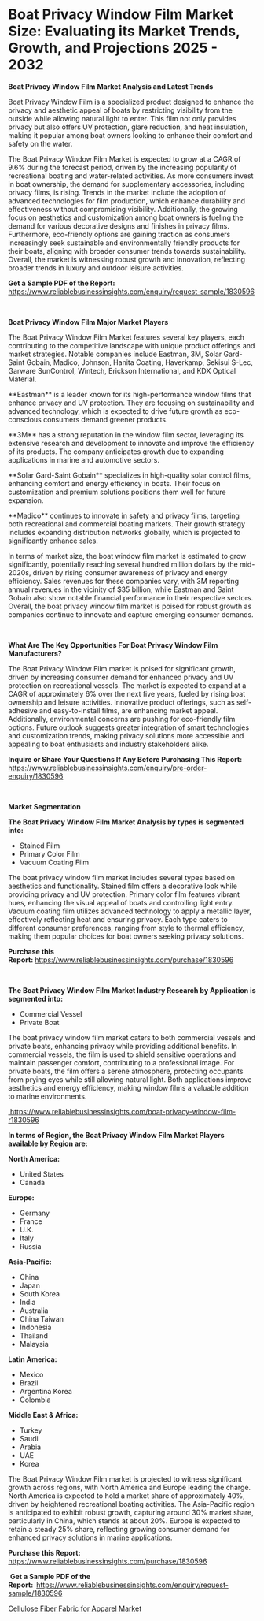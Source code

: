 <p><h1>Boat Privacy Window Film Market Size: Evaluating its Market Trends, Growth, and Projections 2025 - 2032</h1></p><p><strong>Boat Privacy Window Film Market Analysis and Latest Trends</strong></p>
<p><p>Boat Privacy Window Film is a specialized product designed to enhance the privacy and aesthetic appeal of boats by restricting visibility from the outside while allowing natural light to enter. This film not only provides privacy but also offers UV protection, glare reduction, and heat insulation, making it popular among boat owners looking to enhance their comfort and safety on the water.</p><p>The Boat Privacy Window Film Market is expected to grow at a CAGR of 9.6% during the forecast period, driven by the increasing popularity of recreational boating and water-related activities. As more consumers invest in boat ownership, the demand for supplementary accessories, including privacy films, is rising. Trends in the market include the adoption of advanced technologies for film production, which enhance durability and effectiveness without compromising visibility. Additionally, the growing focus on aesthetics and customization among boat owners is fueling the demand for various decorative designs and finishes in privacy films. Furthermore, eco-friendly options are gaining traction as consumers increasingly seek sustainable and environmentally friendly products for their boats, aligning with broader consumer trends towards sustainability. Overall, the market is witnessing robust growth and innovation, reflecting broader trends in luxury and outdoor leisure activities.</p></p>
<p><strong>Get a Sample PDF of the Report:&nbsp;</strong> <a href="https://www.reliablebusinessinsights.com/enquiry/request-sample/1830596?utm_campaign=2125&utm_medium=2&utm_source=Github&utm_content=ia&utm_term=03022025&utm_id=boat-privacy-window-film">https://www.reliablebusinessinsights.com/enquiry/request-sample/1830596</a></p>
<p>&nbsp;</p>
<p><strong>Boat Privacy Window Film Major Market Players</strong></p>
<p><p>The Boat Privacy Window Film Market features several key players, each contributing to the competitive landscape with unique product offerings and market strategies. Notable companies include Eastman, 3M, Solar Gard-Saint Gobain, Madico, Johnson, Hanita Coating, Haverkamp, Sekisui S-Lec, Garware SunControl, Wintech, Erickson International, and KDX Optical Material.</p><p>**Eastman** is a leader known for its high-performance window films that enhance privacy and UV protection. They are focusing on sustainability and advanced technology, which is expected to drive future growth as eco-conscious consumers demand greener products. </p><p>**3M** has a strong reputation in the window film sector, leveraging its extensive research and development to innovate and improve the efficiency of its products. The company anticipates growth due to expanding applications in marine and automotive sectors.</p><p>**Solar Gard-Saint Gobain** specializes in high-quality solar control films, enhancing comfort and energy efficiency in boats. Their focus on customization and premium solutions positions them well for future expansion.</p><p>**Madico** continues to innovate in safety and privacy films, targeting both recreational and commercial boating markets. Their growth strategy includes expanding distribution networks globally, which is projected to significantly enhance sales.</p><p>In terms of market size, the boat window film market is estimated to grow significantly, potentially reaching several hundred million dollars by the mid-2020s, driven by rising consumer awareness of privacy and energy efficiency. Sales revenues for these companies vary, with 3M reporting annual revenues in the vicinity of $35 billion, while Eastman and Saint Gobain also show notable financial performance in their respective sectors. Overall, the boat privacy window film market is poised for robust growth as companies continue to innovate and capture emerging consumer demands.</p></p>
<p>&nbsp;</p>
<p><strong>What Are The Key Opportunities For Boat Privacy Window Film Manufacturers?</strong></p>
<p><p>The Boat Privacy Window Film market is poised for significant growth, driven by increasing consumer demand for enhanced privacy and UV protection on recreational vessels. The market is expected to expand at a CAGR of approximately 6% over the next five years, fueled by rising boat ownership and leisure activities. Innovative product offerings, such as self-adhesive and easy-to-install films, are enhancing market appeal. Additionally, environmental concerns are pushing for eco-friendly film options. Future outlook suggests greater integration of smart technologies and customization trends, making privacy solutions more accessible and appealing to boat enthusiasts and industry stakeholders alike.</p></p>
<p><strong>Inquire or Share Your Questions If Any Before Purchasing This Report:</strong> <a href="https://www.reliablebusinessinsights.com/enquiry/pre-order-enquiry/1830596?utm_campaign=2125&utm_medium=2&utm_source=Github&utm_content=ia&utm_term=03022025&utm_id=boat-privacy-window-film">https://www.reliablebusinessinsights.com/enquiry/pre-order-enquiry/1830596</a></p>
<p>&nbsp;</p>
<p><strong>Market Segmentation</strong></p>
<p><strong>The Boat Privacy Window Film Market Analysis by types is segmented into:</strong></p>
<p><ul><li>Stained Film</li><li>Primary Color Film</li><li>Vacuum Coating Film</li></ul></p>
<p><p>The boat privacy window film market includes several types based on aesthetics and functionality. Stained film offers a decorative look while providing privacy and UV protection. Primary color film features vibrant hues, enhancing the visual appeal of boats and controlling light entry. Vacuum coating film utilizes advanced technology to apply a metallic layer, effectively reflecting heat and ensuring privacy. Each type caters to different consumer preferences, ranging from style to thermal efficiency, making them popular choices for boat owners seeking privacy solutions.</p></p>
<p><strong>Purchase this Report:&nbsp;</strong><a href="https://www.reliablebusinessinsights.com/purchase/1830596?utm_campaign=2125&utm_medium=2&utm_source=Github&utm_content=ia&utm_term=03022025&utm_id=boat-privacy-window-film">https://www.reliablebusinessinsights.com/purchase/1830596</a></p>
<p>&nbsp;</p>
<p><strong>The Boat Privacy Window Film Market Industry Research by Application is segmented into:</strong></p>
<p><ul><li>Commercial Vessel</li><li>Private Boat</li></ul></p>
<p><p>The boat privacy window film market caters to both commercial vessels and private boats, enhancing privacy while providing additional benefits. In commercial vessels, the film is used to shield sensitive operations and maintain passenger comfort, contributing to a professional image. For private boats, the film offers a serene atmosphere, protecting occupants from prying eyes while still allowing natural light. Both applications improve aesthetics and energy efficiency, making window films a valuable addition to marine environments.</p></p>
<p><a href="https://www.reliablebusinessinsights.com/boat-privacy-window-film-r1830596?utm_campaign=2125&utm_medium=2&utm_source=Github&utm_content=ia&utm_term=03022025&utm_id=boat-privacy-window-film">&nbsp;https://www.reliablebusinessinsights.com/boat-privacy-window-film-r1830596</a></p>
<p><strong>In terms of Region, the Boat Privacy Window Film Market Players available by Region are:</strong></p>
<p>
    <p> <strong> North America: </strong>
        <ul>
            <li>United States</li>
            <li>Canada</li>
        </ul>
        </p> 
    <p> <strong> Europe: </strong>
        <ul>
            <li>Germany</li>
            <li>France</li>
            <li>U.K.</li>
            <li>Italy</li>
            <li>Russia</li>
        </ul>
        </p> 
    <p> <strong> Asia-Pacific: </strong>
        <ul>
            <li>China</li>
            <li>Japan</li>
            <li>South Korea</li>
            <li>India</li>
            <li>Australia</li>
            <li>China Taiwan</li>
            <li>Indonesia</li>
            <li>Thailand</li>
            <li>Malaysia</li>
        </ul>
        </p> 
    <p> <strong> Latin America: </strong>
        <ul>
            <li>Mexico</li>
            <li>Brazil</li>
            <li>Argentina Korea</li>
            <li>Colombia</li>
        </ul>
        </p> 
    <p> <strong> Middle East & Africa: </strong>
        <ul>
            <li>Turkey</li>
            <li>Saudi</li>
            <li>Arabia</li>
            <li>UAE</li>
            <li>Korea</li>
        </ul>
    </p>
    </p>
<p><p>The Boat Privacy Window Film market is projected to witness significant growth across regions, with North America and Europe leading the charge. North America is expected to hold a market share of approximately 40%, driven by heightened recreational boating activities. The Asia-Pacific region is anticipated to exhibit robust growth, capturing around 30% market share, particularly in China, which stands at about 20%. Europe is expected to retain a steady 25% share, reflecting growing consumer demand for enhanced privacy solutions in marine applications.</p></p>
<p><strong>Purchase this Report: </strong><a href="https://www.reliablebusinessinsights.com/purchase/1830596?utm_campaign=2125&utm_medium=2&utm_source=Github&utm_content=ia&utm_term=03022025&utm_id=boat-privacy-window-film">https://www.reliablebusinessinsights.com/purchase/1830596</a></p>
<p>&nbsp;<strong>Get a Sample PDF of the Report:&nbsp;&nbsp;</strong><a href="https://www.reliablebusinessinsights.com/enquiry/request-sample/1830596?utm_campaign=2125&utm_medium=2&utm_source=Github&utm_content=ia&utm_term=03022025&utm_id=boat-privacy-window-film">https://www.reliablebusinessinsights.com/enquiry/request-sample/1830596</a></p>
<p><strong></strong></p>
<p><p><a href="https://github.com/ygfu6u/Market-Research-Report-List-1/blob/main/cellulose-fiber-fabric-for-apparel-market.md?utm_campaign=2125&utm_medium=2&utm_source=Github&utm_content=ia&utm_term=03022025&utm_id=boat-privacy-window-film">Cellulose Fiber Fabric for Apparel Market</a></p></p>